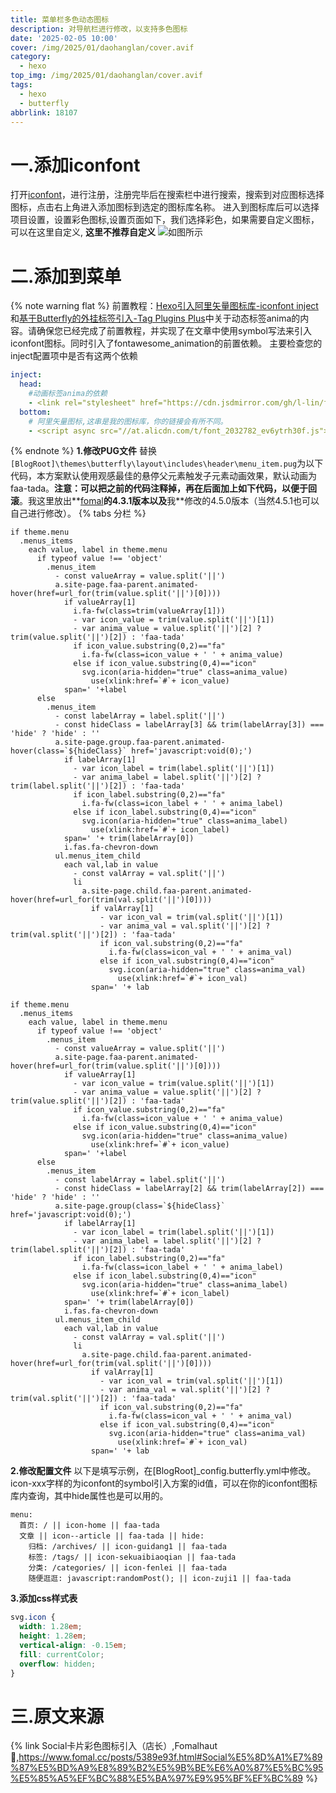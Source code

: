 ```yaml
---
title: 菜单栏多色动态图标
description: 对导航栏进行修改，以支持多色图标
date: '2025-02-05 10:00'
cover: /img/2025/01/daohanglan/cover.avif
category:
  - hexo
top_img: /img/2025/01/daohanglan/cover.avif
tags:
  - hexo
  - butterfly
abbrlink: 18107
---
```

# 一.添加iconfont
打开[iconfont](https://www.iconfont.cn/)，进行注册，注册完毕后在搜索栏中进行搜索，搜索到对应图标选择图标，点击右上角进入添加图标到选定的图标库名称。
进入到图标库后可以选择项目设置，设置彩色图标,设置页面如下，我们选择彩色，如果需要自定义图标，可以在这里自定义, **这里不推荐自定义**
![如图所示](/img/2025/01/iconfont/1.avif)
# 二.添加到菜单
{% note warning flat %}
前置教程：[Hexo引入阿里矢量图标库-iconfont inject](https://akilar.top/posts/d2ebecef/)和[基于Butterfly的外挂标签引入-Tag Plugins Plus](https://akilar.top/posts/615e2dec/#%E5%8A%A8%E6%80%81%E6%A0%87%E7%AD%BE-anima)中关于动态标签anima的内容。请确保您已经完成了前置教程，并实现了在文章中使用symbol写法来引入iconfont图标。同时引入了fontawesome_animation的前置依赖。
主要检查您的inject配置项中是否有这两个依赖
``` YAML
inject:
  head:
    #动画标签anima的依赖
    - <link rel="stylesheet" href="https://cdn.jsdmirror.com/gh/l-lin/font-awesome-animation/dist/font-awesome-animation.min.css"  media="defer" onload="this.media='all'">
  bottom:
    # 阿里矢量图标,这串是我的图标库，你的链接会有所不同。
    - <script async src="//at.alicdn.com/t/font_2032782_ev6ytrh30f.js"></script>
```
{% endnote %}
**1.修改PUG文件**
替换<code>[BlogRoot]\themes\butterfly\layout\includes\header\menu_item.pug</code>为以下代码，本方案默认使用观感最佳的悬停父元素触发子元素动画效果，默认动画为faa-tada。**注意：可以把之前的代码注释掉，再在后面加上如下代码，以便于回滚**。我这里放出**[fomal](https://www.fomal.cc/posts/5389e93f.html#%E8%8F%9C%E5%8D%95%E6%A0%8F%E5%A4%9A%E8%89%B2%E5%8A%A8%E6%80%81%E5%9B%BE%E6%A0%87%EF%BC%88%E5%BA%97%E9%95%BF%EF%BC%89)**的4.3.1版本以及**我**修改的4.5.0版本（当然4.5.1也可以自己进行修改）。
{% tabs 分栏 %}
<!-- tab 4.3.1版本 -->
``` PUG
if theme.menu
  .menus_items
    each value, label in theme.menu
      if typeof value !== 'object'
        .menus_item
          - const valueArray = value.split('||')
          a.site-page.faa-parent.animated-hover(href=url_for(trim(value.split('||')[0])))
            if valueArray[1]
              i.fa-fw(class=trim(valueArray[1]))
              - var icon_value = trim(value.split('||')[1])
              - var anima_value = value.split('||')[2] ? trim(value.split('||')[2]) : 'faa-tada'
              if icon_value.substring(0,2)=="fa"      
                i.fa-fw(class=icon_value + ' ' + anima_value)
              else if icon_value.substring(0,4)=="icon"          
                svg.icon(aria-hidden="true" class=anima_value)
                  use(xlink:href=`#`+ icon_value)
            span=' '+label
      else
        .menus_item
          - const labelArray = label.split('||')
          - const hideClass = labelArray[3] && trim(labelArray[3]) === 'hide' ? 'hide' : ''
          a.site-page.group.faa-parent.animated-hover(class=`${hideClass}` href='javascript:void(0);')
            if labelArray[1]
              - var icon_label = trim(label.split('||')[1])
              - var anima_label = label.split('||')[2] ? trim(label.split('||')[2]) : 'faa-tada'
              if icon_label.substring(0,2)=="fa"      
                i.fa-fw(class=icon_label + ' ' + anima_label)
              else if icon_label.substring(0,4)=="icon"    
                svg.icon(aria-hidden="true" class=anima_label)
                  use(xlink:href=`#`+ icon_label)
            span=' '+ trim(labelArray[0])
            i.fas.fa-chevron-down
          ul.menus_item_child
            each val,lab in value 
              - const valArray = val.split('||')
              li
                a.site-page.child.faa-parent.animated-hover(href=url_for(trim(val.split('||')[0])))
                  if valArray[1]
                    - var icon_val = trim(val.split('||')[1])
                    - var anima_val = val.split('||')[2] ? trim(val.split('||')[2]) : 'faa-tada'
                    if icon_val.substring(0,2)=="fa"      
                      i.fa-fw(class=icon_val + ' ' + anima_val)
                    else if icon_val.substring(0,4)=="icon"
                      svg.icon(aria-hidden="true" class=anima_val)
                        use(xlink:href=`#`+ icon_val)                    
                  span=' '+ lab
```
<!-- tab 4.5.0 版本 -->
``` PUG
if theme.menu
  .menus_items
    each value, label in theme.menu
      if typeof value !== 'object'
        .menus_item
          - const valueArray = value.split('||')
          a.site-page.faa-parent.animated-hover(href=url_for(trim(value.split('||')[0])))
            if valueArray[1]
              - var icon_value = trim(value.split('||')[1])
              - var anima_value = value.split('||')[2] ? trim(value.split('||')[2]) : 'faa-tada'
              if icon_value.substring(0,2)=="fa"
                i.fa-fw(class=icon_value + ' ' + anima_value)
              else if icon_value.substring(0,4)=="icon"
                svg.icon(aria-hidden="true" class=anima_value)
                  use(xlink:href=`#`+ icon_value)
            span=' '+label
      else
        .menus_item
          - const labelArray = label.split('||')
          - const hideClass = labelArray[2] && trim(labelArray[2]) === 'hide' ? 'hide' : ''
          a.site-page.group(class=`${hideClass}` href='javascript:void(0);')
            if labelArray[1]
              - var icon_label = trim(label.split('||')[1])
              - var anima_label = label.split('||')[2] ? trim(label.split('||')[2]) : 'faa-tada'
              if icon_label.substring(0,2)=="fa"
                i.fa-fw(class=icon_label + ' ' + anima_label)
              else if icon_label.substring(0,4)=="icon"
                svg.icon(aria-hidden="true" class=anima_label)
                  use(xlink:href=`#`+ icon_label)
            span=' '+ trim(labelArray[0])
            i.fas.fa-chevron-down
          ul.menus_item_child
            each val,lab in value 
              - const valArray = val.split('||')
              li
                a.site-page.child.faa-parent.animated-hover(href=url_for(trim(val.split('||')[0])))
                  if valArray[1]
                    - var icon_val = trim(val.split('||')[1])
                    - var anima_val = val.split('||')[2] ? trim(val.split('||')[2]) : 'faa-tada'
                    if icon_val.substring(0,2)=="fa"
                      i.fa-fw(class=icon_val + ' ' + anima_val)
                    else if icon_val.substring(0,4)=="icon"
                      svg.icon(aria-hidden="true" class=anima_val)
                        use(xlink:href=`#`+ icon_val)
                  span=' '+ lab
```
**2.修改配置文件**
以下是填写示例，在[BlogRoot]\_config.butterfly.yml中修改。icon-xxx字样的为iconfont的symbol引入方案的id值，可以在你的iconfont图标库内查询，其中hide属性也是可以用的。
``` YML
menu:
  首页: / || icon-home || faa-tada
  文章 || icon--article || faa-tada || hide:
    归档: /archives/ || icon-guidang1 || faa-tada
    标签: /tags/ || icon-sekuaibiaoqian || faa-tada
    分类: /categories/ || icon-fenlei || faa-tada
    随便逛逛: javascript:randomPost(); || icon-zuji1 || faa-tada
```
**3.添加css样式表**
``` CSS
svg.icon {
  width: 1.28em;
  height: 1.28em;
  vertical-align: -0.15em;
  fill: currentColor;
  overflow: hidden;
}
```
# 三.原文来源
{% link Social卡片彩色图标引入（店长）,Fomalhaut🥝,https://www.fomal.cc/posts/5389e93f.html#Social%E5%8D%A1%E7%89%87%E5%BD%A9%E8%89%B2%E5%9B%BE%E6%A0%87%E5%BC%95%E5%85%A5%EF%BC%88%E5%BA%97%E9%95%BF%EF%BC%89 %}